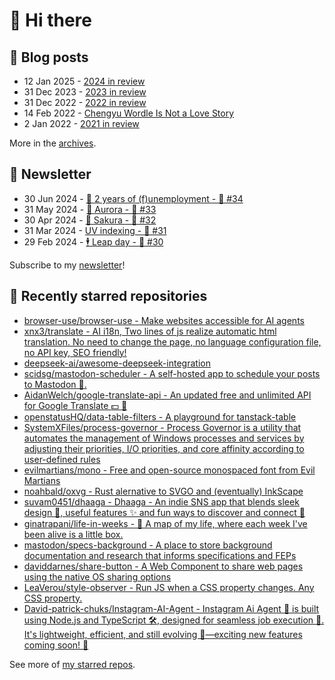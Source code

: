 # 👋 Hi there

## 📝 Blog posts

<!-- feed start -->
- 12 Jan 2025 - [2024 in review](https://cheeaun.com/blog/2025/01/2024-in-review/)
- 31 Dec 2023 - [2023 in review](https://cheeaun.com/blog/2023/12/2023-in-review/)
- 31 Dec 2022 - [2022 in review](https://cheeaun.com/blog/2022/12/2022-in-review/)
- 14 Feb 2022 - [Chengyu Wordle Is Not a Love Story](https://cheeaun.com/blog/2022/02/chengyu-wordle-is-not-a-love-story/)
- 2 Jan 2022 - [2021 in review](https://cheeaun.com/blog/2022/01/2021-in-review/)
<!-- feed end -->

More in the [archives](https://cheeaun.com/blog/archives/).

## 📰 Newsletter

<!-- newsletter start -->
- 30 Jun 2024 - [🎂 2 years of (f)unemployment - 🥫 #34](https://cheeaun.substack.com/p/2-years-of-funemployment-34)
- 31 May 2024 - [🌌 Aurora - 🥫 #33](https://cheeaun.substack.com/p/aurora-33)
- 30 Apr 2024 - [🌸 Sakura - 🥫 #32](https://cheeaun.substack.com/p/sakura-32)
- 31 Mar 2024 - [UV indexing - 🥫 #31](https://cheeaun.substack.com/p/uv-indexing-31)
- 29 Feb 2024 - [🕴️ Leap day - 🥫 #30](https://cheeaun.substack.com/p/leap-day-30)
<!-- newsletter end -->

Subscribe to my [newsletter](https://cheeaun.substack.com/)!

## 🌟 Recently starred repositories

<!-- starred repos start -->
- [browser-use/browser-use - Make websites accessible for AI agents](https://github.com/browser-use/browser-use)
- [xnx3/translate - AI i18n, Two lines of js realize automatic html translation. No need to change the page, no language configuration file, no API key, SEO friendly!](https://github.com/xnx3/translate)
- [deepseek-ai/awesome-deepseek-integration](https://github.com/deepseek-ai/awesome-deepseek-integration)
- [scidsg/mastodon-scheduler - A self-hosted app to schedule your posts to Mastodon 🐘.](https://github.com/scidsg/mastodon-scheduler)
- [AidanWelch/google-translate-api - An updated free and unlimited API for Google Translate :dollar: :no_entry_sign:](https://github.com/AidanWelch/google-translate-api)
- [openstatusHQ/data-table-filters - A playground for tanstack-table](https://github.com/openstatusHQ/data-table-filters)
- [SystemXFiles/process-governor - Process Governor is a utility that automates the management of Windows processes and services by adjusting their priorities, I/O priorities, and core affinity according to user-defined rules](https://github.com/SystemXFiles/process-governor)
- [evilmartians/mono - Free and open-source monospaced font from Evil Martians](https://github.com/evilmartians/mono)
- [noahbald/oxvg - Rust alernative to SVGO and (eventually) InkScape](https://github.com/noahbald/oxvg)
- [suvam0451/dhaaga - Dhaaga - An indie SNS app that blends sleek design 💅, useful features ✨ and fun ways to discover and connect 🎉](https://github.com/suvam0451/dhaaga)
- [ginatrapani/life-in-weeks - 📍 A map of my life, where each week I've been alive is a little box. ](https://github.com/ginatrapani/life-in-weeks)
- [mastodon/specs-background - A place to store background documentation and research that informs specifications and FEPs](https://github.com/mastodon/specs-background)
- [daviddarnes/share-button - A Web Component to share web pages using the native OS sharing options](https://github.com/daviddarnes/share-button)
- [LeaVerou/style-observer - Run JS when a CSS property changes. Any CSS property.](https://github.com/LeaVerou/style-observer)
- [David-patrick-chuks/Instagram-AI-Agent - Instagram Ai Agent 🌸 is built using Node.js and TypeScript 🛠️, designed for seamless job execution 📸. It's lightweight, efficient, and still evolving 🚧—exciting new features coming soon! 🌟](https://github.com/David-patrick-chuks/Instagram-AI-Agent)
<!-- starred repos end -->

See more of [my starred repos](https://github.com/stars/cheeaun/).
